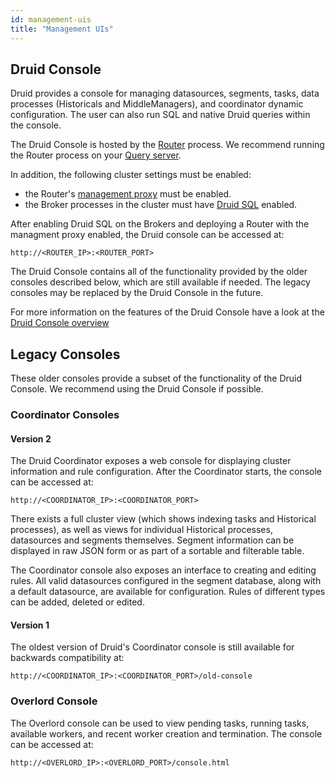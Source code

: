 ```yaml
---
id: management-uis
title: "Management UIs"
---
```


<!--
  ~ Licensed to the Apache Software Foundation (ASF) under one
  ~ or more contributor license agreements.  See the NOTICE file
  ~ distributed with this work for additional information
  ~ regarding copyright ownership.  The ASF licenses this file
  ~ to you under the Apache License, Version 2.0 (the
  ~ "License"); you may not use this file except in compliance
  ~ with the License.  You may obtain a copy of the License at
  ~
  ~   http://www.apache.org/licenses/LICENSE-2.0
  ~
  ~ Unless required by applicable law or agreed to in writing,
  ~ software distributed under the License is distributed on an
  ~ "AS IS" BASIS, WITHOUT WARRANTIES OR CONDITIONS OF ANY
  ~ KIND, either express or implied.  See the License for the
  ~ specific language governing permissions and limitations
  ~ under the License.
  -->


## Druid Console

Druid provides a console for managing datasources, segments, tasks, data processes (Historicals and MiddleManagers), and coordinator dynamic configuration. The user can also run SQL and native Druid queries within the console.

The Druid Console is hosted by the [Router](../development/router.md) process. We recommend running the Router process on your [Query server](../design/processes.md).

In addition, the following cluster settings must be enabled:

- the Router's [management proxy](../development/router.html#enabling-the-management-proxy) must be enabled.
- the Broker processes in the cluster must have [Druid SQL](../querying/sql.md) enabled.

After enabling Druid SQL on the Brokers and deploying a Router with the managment proxy enabled, the Druid console can be accessed at:

```
http://<ROUTER_IP>:<ROUTER_PORT>
```

The Druid Console contains all of the functionality provided by the older consoles described below, which are still available if needed. The legacy consoles may be replaced by the Druid Console in the future.

For more information on the features of the Druid Console have a look at the [Druid Console overview](./druid-console.md)

## Legacy Consoles

These older consoles provide a subset of the functionality of the Druid Console. We recommend using the Druid Console if possible.

### Coordinator Consoles

#### Version 2

The Druid Coordinator exposes a web console for displaying cluster information and rule configuration. After the Coordinator starts, the console can be accessed at:

```
http://<COORDINATOR_IP>:<COORDINATOR_PORT>
```

There exists a full cluster view (which shows indexing tasks and Historical processes), as well as views for individual Historical processes, datasources and segments themselves. Segment information can be displayed in raw JSON form or as part of a sortable and filterable table.

The Coordinator console also exposes an interface to creating and editing rules. All valid datasources configured in the segment database, along with a default datasource, are available for configuration. Rules of different types can be added, deleted or edited.

#### Version 1

The oldest version of Druid's Coordinator console is still available for backwards compatibility at:

```
http://<COORDINATOR_IP>:<COORDINATOR_PORT>/old-console
```

### Overlord Console

The Overlord console can be used to view pending tasks, running tasks, available workers, and recent worker creation and termination. The console can be accessed at:

```
http://<OVERLORD_IP>:<OVERLORD_PORT>/console.html
```
